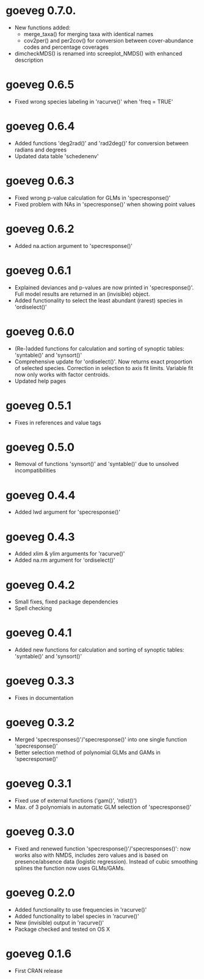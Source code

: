 # goeveg 0.7.0.
* New functions added:
    * merge_taxa() for merging taxa with identical names
    * cov2per() and per2cov() for conversion between cover-abundance codes and percentage coverages
* dimcheckMDS() is renamed into screeplot_NMDS() with enhanced description

# goeveg 0.6.5
* Fixed wrong species labeling in 'racurve()' when 'freq = TRUE'

# goeveg 0.6.4
* Added functions 'deg2rad()' and 'rad2deg()' for conversion between radians and degrees
* Updated data table 'schedenenv'

# goeveg 0.6.3
* Fixed wrong p-value calculation for GLMs in 'specresponse()'
* Fixed problem with NAs in 'specresponse()' when showing point values

# goeveg 0.6.2
* Added na.action argument to 'specresponse()'

# goeveg 0.6.1
* Explained deviances and p-values are now printed in 'specresponse()'. Full model results are returned in an (invisible) object. 
* Added functionality to select the least abundant (rarest) species in 'ordiselect()'

# goeveg 0.6.0
* (Re-)added functions for calculation and sorting of synoptic tables: 'syntable()' and 'synsort()'
* Comprehensive update for 'ordiselect()'. Now returns exact proportion of selected species. Correction in selection to axis fit limits. Variable fit now only works with factor centroids. 
* Updated help pages

# goeveg 0.5.1
* Fixes in references and value tags

# goeveg 0.5.0
* Removal of functions 'synsort()' and 'syntable()' due to unsolved incompatibilities

# goeveg 0.4.4
* Added lwd argument for 'specresponse()'

# goeveg 0.4.3
* Added xlim & ylim arguments for 'racurve()'
* Added na.rm argument for 'ordiselect()'

# goeveg 0.4.2
* Small fixes, fixed package dependencies
* Spell checking

# goeveg 0.4.1
* Added new functions for calculation and sorting of synoptic tables: 'syntable()' and 'synsort()'

# goeveg 0.3.3
* Fixes in documentation

# goeveg 0.3.2
* Merged 'specresponses()'/'specresponse()' into one single function 'specresponse()'
* Better selection method of polynomial GLMs and GAMs in 'specresponse()'

# goeveg 0.3.1

* Fixed use of external functions ('gam()', 'rdist()')
* Max. of 3 polynomials in automatic GLM selection of 'specresponse()'

# goeveg 0.3.0

* Fixed and renewed function 'specresponse()'/'specresponses()': now works also with NMDS, includes zero values and is based on presence/absence data (logistic regression). Instead of cubic smoothing splines the function now uses GLMs/GAMs.

# goeveg 0.2.0

* Added functionality to use frequencies in 'racurve()'
* Added functionality to label species in 'racurve()'
* New (invisible) output in 'racurve()'
* Package checked and tested on OS X

# goeveg 0.1.6

* First CRAN release

